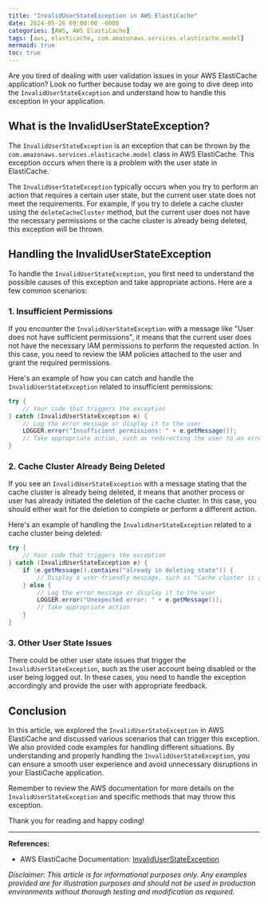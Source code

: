 ```yaml
---
title: "InvalidUserStateException in AWS ElastiCache"
date: 2024-05-26 09:00:00 -0000
categories: [AWS, AWS ElastiCache]
tags: [aws, elasticache, com.amazonaws.services.elasticache.model]
mermaid: true
toc: true
---
```



Are you tired of dealing with user validation issues in your AWS ElastiCache application? Look no further because today we are going to dive deep into the `InvalidUserStateException` and understand how to handle this exception in your application. 

## What is the InvalidUserStateException?

The `InvalidUserStateException` is an exception that can be thrown by the `com.amazonaws.services.elasticache.model` class in AWS ElastiCache. This exception occurs when there is a problem with the user state in ElastiCache.

The `InvalidUserStateException` typically occurs when you try to perform an action that requires a certain user state, but the current user state does not meet the requirements. For example, if you try to delete a cache cluster using the `deleteCacheCluster` method, but the current user does not have the necessary permissions or the cache cluster is already being deleted, this exception will be thrown.

## Handling the InvalidUserStateException

To handle the `InvalidUserStateException`, you first need to understand the possible causes of this exception and take appropriate actions. Here are a few common scenarios:

### 1. Insufficient Permissions

If you encounter the `InvalidUserStateException` with a message like "User does not have sufficient permissions", it means that the current user does not have the necessary IAM permissions to perform the requested action. In this case, you need to review the IAM policies attached to the user and grant the required permissions.

Here's an example of how you can catch and handle the `InvalidUserStateException` related to insufficient permissions:

```java
try {
    // Your code that triggers the exception
} catch (InvalidUserStateException e) {
    // Log the error message or display it to the user
    LOGGER.error("Insufficient permissions: " + e.getMessage());
    // Take appropriate action, such as redirecting the user to an error page
}
```

### 2. Cache Cluster Already Being Deleted

If you see an `InvalidUserStateException` with a message stating that the cache cluster is already being deleted, it means that another process or user has already initiated the deletion of the cache cluster. In this case, you should either wait for the deletion to complete or perform a different action.

Here's an example of handling the `InvalidUserStateException` related to a cache cluster being deleted:

```java
try {
    // Your code that triggers the exception
} catch (InvalidUserStateException e) {
    if (e.getMessage().contains("already in deleting state")) {
        // Display a user-friendly message, such as "Cache cluster is already being deleted"
    } else {
        // Log the error message or display it to the user
        LOGGER.error("Unexpected error: " + e.getMessage());
        // Take appropriate action
    }
}
```

### 3. Other User State Issues

There could be other user state issues that trigger the `InvalidUserStateException`, such as the user account being disabled or the user being logged out. In these cases, you need to handle the exception accordingly and provide the user with appropriate feedback.

## Conclusion

In this article, we explored the `InvalidUserStateException` in AWS ElastiCache and discussed various scenarios that can trigger this exception. We also provided code examples for handling different situations. By understanding and properly handling the `InvalidUserStateException`, you can ensure a smooth user experience and avoid unnecessary disruptions in your ElastiCache application.

Remember to review the AWS documentation for more details on the `InvalidUserStateException` and specific methods that may throw this exception.

Thank you for reading and happy coding!

---

**References:**
- AWS ElastiCache Documentation: [InvalidUserStateException](https://docs.aws.amazon.com/elasticache/latest/APIReference/API_In...)

*Disclaimer: This article is for informational purposes only. Any examples provided are for illustration purposes and should not be used in production environments without thorough testing and modification as required.*
